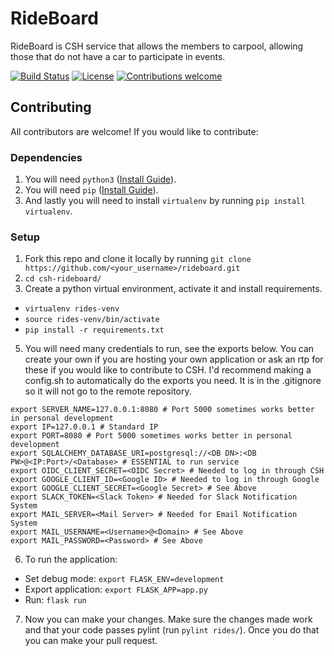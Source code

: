 # RideBoard

RideBoard is CSH service that allows the members to carpool, allowing those that do not have a car to participate in events.

[![Build Status](https://travis-ci.org/ag-ayush/rideboard.svg?branch=master)](https://travis-ci.org/ag-ayush/rideboard)
[![License](https://img.shields.io/github/license/mashape/apistatus.svg)](https://github.com/ag-ayush/rideboard/blob/master/LICENSE)
[![Contributions welcome](https://img.shields.io/badge/contributions-welcome-brightgreen.svg)](https://github.com/ag-ayush/rideboard/issues)

## Contributing
All contributors are welcome! If you would like to contribute:

### Dependencies
1. You will need `python3` ([Install Guide](https://docs.python-guide.org/starting/installation/#installation-guides)).
2. You will need `pip` ([Install Guide](https://packaging.python.org/tutorials/installing-packages/#ensure-you-can-run-pip-from-the-command-line)).
3. And lastly you will need to install `virtualenv` by running `pip install virtualenv`.

### Setup
1. Fork this repo and clone it locally by running `git clone https://github.com/<your_username>/rideboard.git`
2. `cd csh-rideboard/`
2. Create a python virtual environment, activate it and install requirements.
  - `virtualenv rides-venv`
  - `source rides-venv/bin/activate`
  - `pip install -r requirements.txt`
5. You will need many credentials to run, see the exports below. You can create your own if you are hosting your own application or ask an rtp for these if you would like to contribute to CSH. I'd recommend making a config.sh to automatically do the exports you need. It is in the .gitignore so it will not go to the remote repository.
```
export SERVER_NAME=127.0.0.1:8080 # Port 5000 sometimes works better in personal development
export IP=127.0.0.1 # Standard IP
export PORT=8080 # Port 5000 sometimes works better in personal development
export SQLALCHEMY_DATABASE_URI=postgresql://<DB DN>:<DB PW>@<IP:Port>/<Database> # ESSENTIAL to run service
export OIDC_CLIENT_SECRET=<OIDC Secret> # Needed to log in through CSH
export GOOGLE_CLIENT_ID=<Google ID> # Needed to log in through Google
export GOOGLE_CLIENT_SECRET=<Google Secret> # See Above
export SLACK_TOKEN=<Slack Token> # Needed for Slack Notification System
export MAIL_SERVER=<Mail Server> # Needed for Email Notification System
export MAIL_USERNAME=<Username>@<Domain> # See Above
export MAIL_PASSWORD=<Password> # See Above
```
6. To run the application:
  - Set debug mode: `export FLASK_ENV=development`
  - Export application: `export FLASK_APP=app.py`
  - Run: `flask run`
7. Now you can make your changes. Make sure the changes made work and that your code passes pylint (run `pylint rides/`). Once you do that you can make your pull request.
